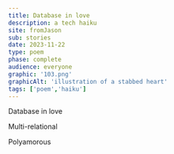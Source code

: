 ```yaml
---
title: Database in love
description: a tech haiku￼
site: fromJason
sub: stories
date: 2023-11-22
type: poem
phase: complete
audience: everyone
graphic: '103.png'
graphicAlt: 'illustration of a stabbed heart'
tags: ['poem','haiku']
---
```

Database in love

Multi-relational

Polyamorous 